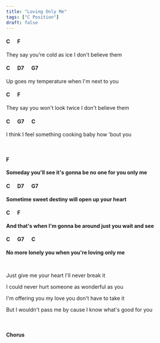 ```yaml
---
title: "Loving Only Me"
tags: ["C Position"]
draft: false
---
```


#### C &nbsp;&nbsp;&nbsp;&nbsp; F
They say you're cold as ice I don't believe them
#### C &nbsp;&nbsp;&nbsp;&nbsp; D7 &nbsp;&nbsp;&nbsp;&nbsp; G7
Up goes my temperature when I'm next to you
#### C &nbsp;&nbsp;&nbsp;&nbsp; F
They say you won't look twice I don't believe them
#### C &nbsp;&nbsp;&nbsp;&nbsp; G7 &nbsp;&nbsp;&nbsp;&nbsp; C
I think I feel something cooking baby how 'bout you

<br>

#### F
**Someday you'll see it's gonna be no one for you only me**
#### C &nbsp;&nbsp;&nbsp;&nbsp; D7 &nbsp;&nbsp;&nbsp;&nbsp; G7
**Sometime sweet destiny will open up your heart**
#### C &nbsp;&nbsp;&nbsp;&nbsp; F
**And that's when I'm gonna be around just you wait and see**
#### C &nbsp;&nbsp;&nbsp;&nbsp; G7 &nbsp;&nbsp;&nbsp;&nbsp; C
**No more lonely you when you're loving only me**

<br>

Just give me your heart I'll never break it

I could never hurt someone as wonderful as you

I'm offering you my love you don't have to take it

But I wouldn't pass me by cause I know what's good for you

<br>

#### Chorus